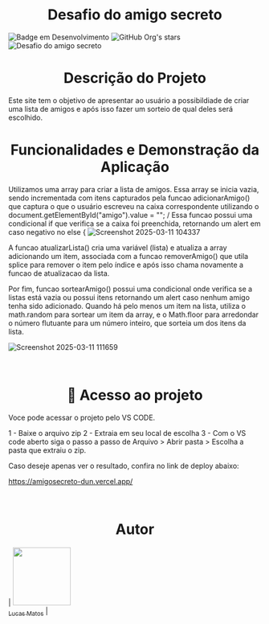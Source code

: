 ﻿<h1 align="center"> Desafio do amigo secreto </h1> 
 
![Badge em Desenvolvimento](http://img.shields.io/static/v1?label=STATUS&message=EM%20DESENVOLVIMENTO&color=GREEN&style=for-the-badge)
![GitHub Org's stars](https://img.shields.io/github/stars/camilafernanda?style=social)
![Desafio do amigo secreto](https://github.com/user-attachments/assets/f597b522-5190-479e-850b-97ca95e725d2)
﻿<h1 align="center"> Descrição do Projeto  </h1> 
Este site tem o objetivo de apresentar ao usuário a possibildiade de criar uma lista de amigos e após isso fazer um sorteio de qual deles será escolhido.
﻿<h1 align="center">Funcionalidades e Demonstração da Aplicação</h1>
Utilizamos uma array para criar a lista de amigos. Essa array se inicia vazia, sendo incrementada com itens capturados pela funcao adicionarAmigo() que captura o que o usuário escreveu na caixa correspondente utilizando o document.getElementById("amigo").value = ""; /
Essa funcao possui uma condicional if que verifica se a caixa foi preenchida, retornando um alert em caso negativo no else {
![Screenshot 2025-03-11 104337](https://github.com/user-attachments/assets/9829a86a-ee88-4a77-a0b9-d470634139cb)

A funcao atualizarLista() cria uma variável (lista) e atualiza a array adicionando um item, associada com a funcao removerAmigo() que utila splice para remover o item pelo índice  e após isso chama novamente a funcao de atualizacao da lista.

Por fim, funcao sortearAmigo() possui uma condicional onde verifica se a listas está vazia ou possui itens retornando um alert caso nenhum amigo tenha sido adicionado. Quando há pelo menos um item na lista, utiliza o math.random para sortear um item da array, e o Math.floor para arredondar o número flutuante para um número inteiro, que sorteia um dos itens da lista.

![Screenshot 2025-03-11 111659](https://github.com/user-attachments/assets/a5fdb927-420e-4cea-a23c-362c3c705d68)





﻿<h1 align="center">📁 Acesso ao projeto</h1>
Voce pode acessar o projeto pelo VS CODE.

1 - Baixe o arquivo zip
2 - Extraia em seu local de escolha
3 - Com o VS code aberto siga o passo a passo de Arquivo >  Abrir pasta > Escolha a pasta que extraiu o zip.

Caso deseje apenas ver o resultado, confira no link de deploy abaixo: 

https://amigosecreto-dun.vercel.app/


 
﻿<h1 align="center">Autor</h1>

| [<img loading="lazy" src="https://github.com/user-attachments/assets/d3d4c9d0-b894-4bc5-98f2-bfe4f2e08199" width=115><br><sub>Lucas Matos</sub>](https://github.com/toquemclarim) |
